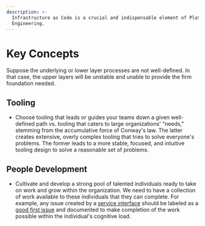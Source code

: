```yaml
---
description: >-
  Infrastructure as Code is a crucial and indispensable element of Platform
  Engineering.
---
```


# Key Concepts

Suppose the underlying or lower layer processes are not well-defined. In that case, the upper layers will be unstable and unable to provide the firm foundation needed.

## Tooling

* Choose tooling that leads or guides your teams down a given well-defined path vs. tooling that caters to large organizations' "needs," stemming from the accumulative force of Conway's law. The latter creates extensive, overly complex tooling that tries to solve everyone's problems. The former leads to a more stable, focused, and intuitive tooling design to solve a reasonable set of problems.

## People Development

* Cultivate and develop a strong pool of talented individuals ready to take on work and grow within the organization. We need to have a collection of work available to these individuals that they can complete. For example, any issue created by a [service interface](https://github.com/osinfra-io/github-organization-management#service-interfaces) should be labeled as a [good first issue](https://github.com/orgs/osinfra-io/projects/1) and documented to make completion of the work possible within the individual's cognitive load.
